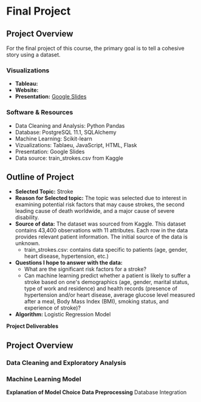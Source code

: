 # Final Project

## Project Overview
For the final project of this course, the primary goal is to tell a cohesive story using a dataset. 

### Visualizations
- **Tableau:**
- **Website:**
- **Presentation:** [Google Slides]()

### Software & Resources
- Data Cleaning and Analysis: Python Pandas
- Database: PostgreSQL 11.1, SQLAlchemy
- Machine Learning: Scikit-learn
- Vizualizations: Tablaeu, JavaScript, HTML, Flask
- Presentation: Google Slides
- Data source: train_strokes.csv from Kaggle

## Outline of Project
- **Selected Topic:** Stroke
- **Reason for Selected topic:** The topic was selected due to interest in examining potential risk factors that may cause strokes, the second leading cause of death worldwide, and a major cause of severe disability.
- **Source of data:** The dataset was sourced from Kaggle. This dataset contains 43,400 observations with 11 attributes. Each row in the data provides relevant patient information. The initial source of the data is unknown.
  - train_strokes.csv: contains data specific to patients (age, gender, heart disease, hypertension, etc.)
- **Questions I hope to answer with the data:**
  - What are the significant risk factors for a stroke?
  - Can machine learning predict whether a patient is likely to suffer a stroke based on one's demographics (age, gender, marital status, type of work and residence) and health records (presence of hypertension and/or heart disease, average glucose level measured after a meal, Body Mass Index (BMI), smoking status, and experience of stroke)?
- **Algorithm:** Logistic Regression Model

**Project Deliverables**

## Project Overview
### Data Cleaning and Exploratory Analysis

### Machine Learning Model
**Explanation of Model Choice**
**Data Preprocessing**
Database Integration


